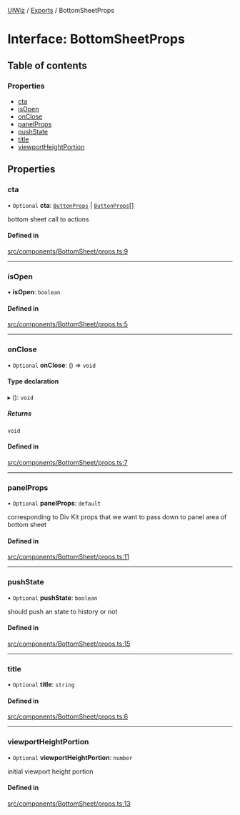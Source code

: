 [UIWiz](../README.md) / [Exports](../modules.md) / BottomSheetProps

# Interface: BottomSheetProps

## Table of contents

### Properties

- [cta](BottomSheetProps.md#cta)
- [isOpen](BottomSheetProps.md#isopen)
- [onClose](BottomSheetProps.md#onclose)
- [panelProps](BottomSheetProps.md#panelprops)
- [pushState](BottomSheetProps.md#pushstate)
- [title](BottomSheetProps.md#title)
- [viewportHeightPortion](BottomSheetProps.md#viewportheightportion)

## Properties

### cta

• `Optional` **cta**: [`ButtonProps`](ButtonProps.md) \| [`ButtonProps`](ButtonProps.md)[]

bottom sheet call to actions

#### Defined in

[src/components/BottomSheet/props.ts:9](https://github.com/milad-afkhami/ui-wiz/blob/2a8f5d9551e165b307f5679441be984038f224a2/src/components/BottomSheet/props.ts#L9)

---

### isOpen

• **isOpen**: `boolean`

#### Defined in

[src/components/BottomSheet/props.ts:5](https://github.com/milad-afkhami/ui-wiz/blob/2a8f5d9551e165b307f5679441be984038f224a2/src/components/BottomSheet/props.ts#L5)

---

### onClose

• `Optional` **onClose**: () => `void`

#### Type declaration

▸ (): `void`

##### Returns

`void`

#### Defined in

[src/components/BottomSheet/props.ts:7](https://github.com/milad-afkhami/ui-wiz/blob/2a8f5d9551e165b307f5679441be984038f224a2/src/components/BottomSheet/props.ts#L7)

---

### panelProps

• `Optional` **panelProps**: `default`

corresponding to Div Kit props that we want to pass down to panel area of bottom sheet

#### Defined in

[src/components/BottomSheet/props.ts:11](https://github.com/milad-afkhami/ui-wiz/blob/2a8f5d9551e165b307f5679441be984038f224a2/src/components/BottomSheet/props.ts#L11)

---

### pushState

• `Optional` **pushState**: `boolean`

should push an state to history or not

#### Defined in

[src/components/BottomSheet/props.ts:15](https://github.com/milad-afkhami/ui-wiz/blob/2a8f5d9551e165b307f5679441be984038f224a2/src/components/BottomSheet/props.ts#L15)

---

### title

• `Optional` **title**: `string`

#### Defined in

[src/components/BottomSheet/props.ts:6](https://github.com/milad-afkhami/ui-wiz/blob/2a8f5d9551e165b307f5679441be984038f224a2/src/components/BottomSheet/props.ts#L6)

---

### viewportHeightPortion

• `Optional` **viewportHeightPortion**: `number`

initial viewport height portion

#### Defined in

[src/components/BottomSheet/props.ts:13](https://github.com/milad-afkhami/ui-wiz/blob/2a8f5d9551e165b307f5679441be984038f224a2/src/components/BottomSheet/props.ts#L13)
